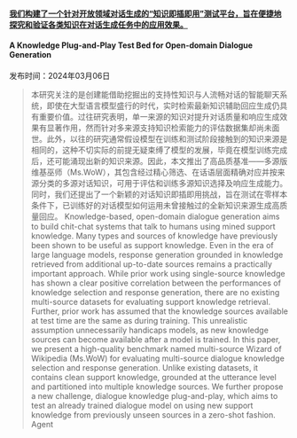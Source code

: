 #### [我们构建了一个针对开放领域对话生成的“知识即插即用”测试平台，旨在便捷地探究和验证各类知识在对话生成任务中的应用效果。](https://arxiv.org/abs/2403.03496)
#### A Knowledge Plug-and-Play Test Bed for Open-domain Dialogue Generation
发布时间：2024年03月06日
> 本研究关注的是创建能借助挖掘出的支持性知识与人流畅对话的智能聊天系统，即使在大型语言模型盛行的时代，实时检索最新知识辅助回应生成仍具有重要价值。过往研究表明，单一来源的知识对提升对话质量和响应生成效果有显著作用，然而针对多来源支持知识检索能力的评估数据集却尚未面世。此外，以往的研究通常假设模型在训练和测试阶段接触到的知识来源是相同的，这种不切实际的前提无疑束缚了模型的发展，毕竟在模型训练完成后，还可能涌现出新的知识来源。因此，本文推出了高品质基准——多源版维基巫师（Ms.WoW），其包含经过精心筛选、在话语层面精确对应并按来源分类的多源对话知识，可用于评估和训练多源知识选择及响应生成能力。同时，我们还提出了一个新颖的对话知识即插即用挑战，旨在测试在零样本条件下，已训练好的对话模型如何运用未曾接触过的全新知识来源生成高质量回应。
> Knowledge-based, open-domain dialogue generation aims to build chit-chat systems that talk to humans using mined support knowledge. Many types and sources of knowledge have previously been shown to be useful as support knowledge. Even in the era of large language models, response generation grounded in knowledge retrieved from additional up-to-date sources remains a practically important approach. While prior work using single-source knowledge has shown a clear positive correlation between the performances of knowledge selection and response generation, there are no existing multi-source datasets for evaluating support knowledge retrieval. Further, prior work has assumed that the knowledge sources available at test time are the same as during training. This unrealistic assumption unnecessarily handicaps models, as new knowledge sources can become available after a model is trained. In this paper, we present a high-quality benchmark named multi-source Wizard of Wikipedia (Ms.WoW) for evaluating multi-source dialogue knowledge selection and response generation. Unlike existing datasets, it contains clean support knowledge, grounded at the utterance level and partitioned into multiple knowledge sources. We further propose a new challenge, dialogue knowledge plug-and-play, which aims to test an already trained dialogue model on using new support knowledge from previously unseen sources in a zero-shot fashion.
Agent